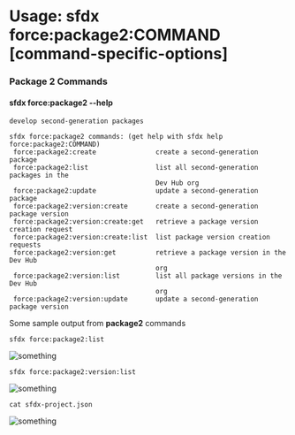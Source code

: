 # Usage: sfdx force:package2:COMMAND [command-specific-options]

### Package 2 Commands
#### sfdx force:package2 --help

```
develop second-generation packages

sfdx force:package2 commands: (get help with sfdx help force:package2:COMMAND)
 force:package2:create               create a second-generation package
 force:package2:list                 list all second-generation packages in the
                                     Dev Hub org
 force:package2:update               update a second-generation package
 force:package2:version:create       create a second-generation package version
 force:package2:version:create:get   retrieve a package version creation request
 force:package2:version:create:list  list package version creation requests
 force:package2:version:get          retrieve a package version in the Dev Hub
                                     org
 force:package2:version:list         list all package versions in the Dev Hub
                                     org
 force:package2:version:update       update a second-generation package version
```

Some sample output from **package2** commands

```sfdx force:package2:list```

![something](images/force_package2_list.png)

```sfdx force:package2:version:list```

![something](images/force_package2_version_list.png)

```cat sfdx-project.json```

![something](images/cat_sfdx-project_json.png)

